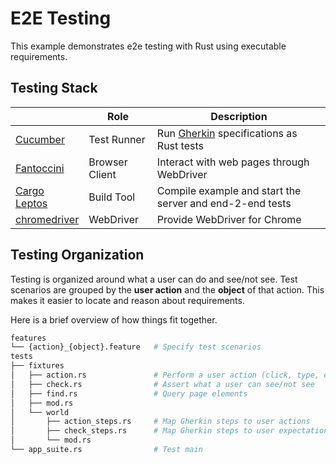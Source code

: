 # E2E Testing

This example demonstrates e2e testing with Rust using executable requirements.

## Testing Stack

|    |      Role      |  Description |
|---|---|---|
| [Cucumber](https://github.com/cucumber-rs/cucumber/tree/main) | Test Runner | Run [Gherkin](https://cucumber.io/docs/gherkin/reference/) specifications as Rust tests |
| [Fantoccini](https://github.com/jonhoo/fantoccini/tree/main) | Browser Client | Interact with web pages through WebDriver |
| [Cargo Leptos](https://github.com/leptos-rs/cargo-leptos) | Build Tool |  Compile example and start the server and end-2-end tests |
| [chromedriver](https://chromedriver.chromium.org/downloads) | WebDriver | Provide WebDriver for Chrome |

## Testing Organization

Testing is organized around what a user can do and see/not see. Test scenarios are grouped by the **user action** and the **object** of that action. This makes it easier to locate and reason about requirements.

Here is a brief overview of how things fit together.

```bash
features
└── {action}_{object}.feature   # Specify test scenarios
tests
├── fixtures
│   ├── action.rs               # Perform a user action (click, type, etc.)
│   ├── check.rs                # Assert what a user can see/not see
│   ├── find.rs                 # Query page elements
│   ├── mod.rs
│   └── world
│       ├── action_steps.rs     # Map Gherkin steps to user actions
│       ├── check_steps.rs      # Map Gherkin steps to user expectations
│       └── mod.rs
└── app_suite.rs                # Test main 
```
